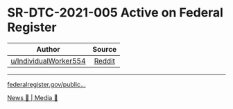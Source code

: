 SR-DTC-2021-005 Active on Federal Register
==========================================

| Author       | Source       | 
| :-------------: |:-------------:|
|  [u/IndividualWorker554](https://www.reddit.com/user/IndividualWorker554/) | [Reddit](https://www.reddit.com/r/Superstonk/comments/oasn0z/srdtc2021005_active_on_federal_register/) | 

---

[federalregister.gov/public...](https://www.federalregister.gov/public-inspection/2021-13912/self-regulatory-organizations-proposed-rule-changes-the-depository-trust-co)

[News 📰 | Media 📱](https://www.reddit.com/r/Superstonk/search?q=flair_name%3A%22News%20%F0%9F%93%B0%20%7C%20Media%20%F0%9F%93%B1%22&restrict_sr=1)
